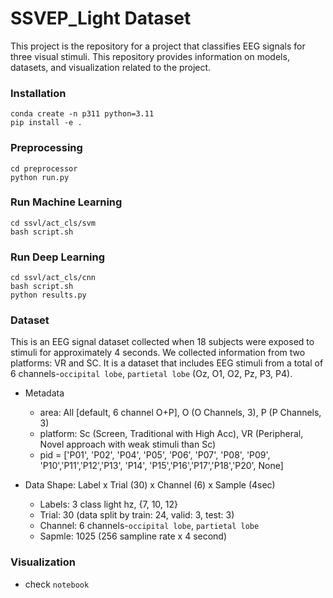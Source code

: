# SSVEP_Light Dataset

This project is the repository for a project that classifies EEG signals for three visual stimuli. This repository provides information on models, datasets, and visualization related to the project.

### Installation

```
conda create -n p311 python=3.11
pip install -e .
```

### Preprocessing

```
cd preprocessor
python run.py
```

### Run Machine Learning

```
cd ssvl/act_cls/svm
bash script.sh
```

### Run Deep Learning
```
cd ssvl/act_cls/cnn
bash script.sh
python results.py
```

### Dataset

This is an EEG signal dataset collected when 18 subjects were exposed to stimuli for approximately 4 seconds. We collected information from two platforms: VR and SC. It is a dataset that includes EEG stimuli from a total of 6 channels-`occipital lobe`, `partietal lobe` (Oz, O1, O2, Pz, P3, P4).

- Metadata 
    - area: All [default, 6 channel O+P], O (O Channels, 3), P (P Channels, 3)
    - platform: Sc (Screen, Traditional with High Acc), VR (Peripheral, Novel approach with weak stimuli than Sc)
    - pid = ['P01', 'P02', 'P04', 'P05', 'P06', 'P07', 'P08', 'P09', 'P10','P11','P12','P13', 'P14', 'P15','P16','P17','P18','P20', None]

- Data Shape: Label x Trial (30) x Channel (6) x Sample (4sec)
    - Labels: 3 class light hz, {7, 10, 12}
    - Trial: 30 (data split by train: 24, valid: 3, test: 3)
    - Channel: 6 channels-`occipital lobe`, `partietal lobe`
    - Sapmle: 1025 (256 sampline rate x 4 second)

### Visualization

- check `notebook`